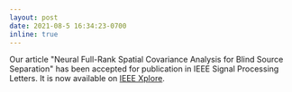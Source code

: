 ```yaml
---
layout: post
date: 2021-08-5 16:34:23-0700
inline: true
---
```


Our article "Neural Full-Rank Spatial Covariance Analysis for Blind Source Separation" has been accepted for publication in IEEE Signal Processing Letters.
It is now available on <a href="https://ieeexplore.ieee.org/document/9506855">IEEE Xplore</a>.
